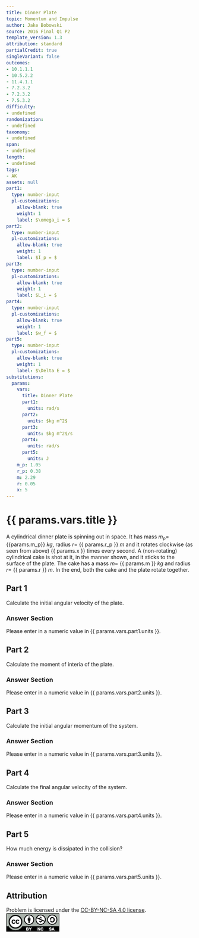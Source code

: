 ```yaml
---
title: Dinner Plate
topic: Momentum and Impulse
author: Jake Bobowski
source: 2016 Final Q1 P2
template_version: 1.3
attribution: standard
partialCredit: true
singleVariant: false
outcomes:
- 10.1.1.1
- 10.5.2.2
- 11.4.1.1
- 7.2.3.2
- 7.2.3.2
- 7.5.3.2
difficulty:
- undefined
randomization:
- undefined
taxonomy:
- undefined
span:
- undefined
length:
- undefined
tags:
- AK
assets: null
part1:
  type: number-input
  pl-customizations:
    allow-blank: true
    weight: 1
    label: $\omega_i = $
part2:
  type: number-input
  pl-customizations:
    allow-blank: true
    weight: 1
    label: $I_p = $
part3:
  type: number-input
  pl-customizations:
    allow-blank: true
    weight: 1
    label: $L_i = $
part4:
  type: number-input
  pl-customizations:
    allow-blank: true
    weight: 1
    label: $w_f = $
part5:
  type: number-input
  pl-customizations:
    allow-blank: true
    weight: 1
    label: $\Delta E = $
substitutions:
  params:
    vars:
      title: Dinner Plate
      part1:
        units: rad/s
      part2:
        units: $kg m^2$
      part3:
        units: $kg m^2$/s
      part4:
        units: rad/s
      part5:
        units: J
    m_p: 1.05
    r_p: 0.38
    m: 2.29
    r: 0.05
    x: 5
---
```

# {{ params.vars.title }}
A cylindrical dinner plate is spinning out in space. It has mass $m_p =$ {{params.m_p}} $kg$, radius $r =$ {{ params.r_p }} $m$ and it rotates clockwise (as seen from above) {{ params.x }} times every second.
A (non-rotating) cylindrical cake is shot at it, in the manner shown, and it sticks to the surface of the plate.
The cake has a mass $m =$ {{ params.m }} $kg$ and radius $r =$ {{ params.r }} $m$.
In the end, both the cake and the plate rotate together.

## Part 1

Calculate the initial angular velocity of the plate.

### Answer Section

Please enter in a numeric value in {{ params.vars.part1.units }}.

## Part 2

Calculate the moment of interia of the plate.

### Answer Section

Please enter in a numeric value in {{ params.vars.part2.units }}.

## Part 3

Calculate the initial angular momentum of the system.

### Answer Section

Please enter in a numeric value in {{ params.vars.part3.units }}.

## Part 4

Calculate the final angular velocity of the system.

### Answer Section

Please enter in a numeric value in {{ params.vars.part4.units }}.

## Part 5

How much energy is dissipated in the collision?

### Answer Section

Please enter in a numeric value in {{ params.vars.part5.units }}.

## Attribution

Problem is licensed under the [CC-BY-NC-SA 4.0 license](https://creativecommons.org/licenses/by-nc-sa/4.0/).<br> ![The Creative Commons 4.0 license requiring attribution-BY, non-commercial-NC, and share-alike-SA license.](https://raw.githubusercontent.com/firasm/bits/master/by-nc-sa.png)